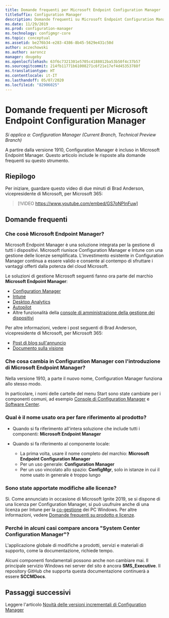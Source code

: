 ```yaml
---
title: Domande frequenti per Microsoft Endpoint Configuration Manager
titleSuffix: Configuration Manager
description: Domande frequenti su Microsoft Endpoint Configuration Manager
ms.date: 11/29/2019
ms.prod: configuration-manager
ms.technology: configmgr-core
ms.topic: conceptual
ms.assetid: be276b34-e283-4386-8b45-5629e431c50d
author: aczechowski
ms.author: aaroncz
manager: dougeby
ms.openlocfilehash: 63f6c7321301e5705c4188012ba53b50f4c37b57
ms.sourcegitcommit: 214fb11771b61008271c6f21e17ef4d45353788f
ms.translationtype: HT
ms.contentlocale: it-IT
ms.lasthandoff: 05/07/2020
ms.locfileid: "82906025"
---
```

# <a name="microsoft-endpoint-configuration-manager-faq"></a>Domande frequenti per Microsoft Endpoint Configuration Manager

*Si applica a: Configuration Manager (Current Branch, Technical Preview Branch)*

A partire dalla versione 1910, Configuration Manager è incluso in Microsoft Endpoint Manager. Questo articolo include le risposte alla domande frequenti su questo strumento.

## <a name="summary"></a>Riepilogo

Per iniziare, guardare questo video di due minuti di Brad Anderson, vicepresidente di Microsoft, per Microsoft 365:

> [!VIDEO https://www.youtube.com/embed/GS7oNPInFuw]

## <a name="faqs"></a>Domande frequenti

### <a name="what-is-microsoft-endpoint-manager"></a>Che cosè Microsoft Endpoint Manager?

Microsoft Endpoint Manager è una soluzione integrata per la gestione di tutti i dispositivi. Microsoft riunisce Configuration Manager e Intune con una gestione delle licenze semplificata. L'investimento esistente in Configuration Manager continua a essere valido e consente al contempo di sfruttare i vantaggi offerti dalla potenza del cloud Microsoft.

Le soluzioni di gestione Microsoft seguenti fanno ora parte del marchio **Microsoft Endpoint Manager**:

- [Configuration Manager](https://docs.microsoft.com/configmgr)
- [Intune](https://docs.microsoft.com/intune)
- [Desktop Analytics](../../desktop-analytics/overview.md)
- [Autopilot](https://docs.microsoft.com/intune/enrollment/enrollment-autopilot)
- Altre funzionalità della [console di amministrazione della gestione dei dispositivi](https://techcommunity.microsoft.com/t5/enterprise-mobility-security/microsoft-intune-rolls-out-an-improved-streamlined-endpoint/ba-p/937760)

Per altre informazioni, vedere i post seguenti di Brad Anderson, vicepresidente di Microsoft, per Microsoft 365:

- [Post di blog sull'annuncio](https://aka.ms/cmannounce)
- [Documento sulla visione](https://aka.ms/MEMVisionPaper)

### <a name="what-things-change-in-configuration-manager-with-microsoft-endpoint-manager"></a>Che cosa cambia in Configuration Manager con l'introduzione di Microsoft Endpoint Manager?

Nella versione 1910, a parte il nuovo nome, Configuration Manager funziona allo stesso modo.

In particolare, i nomi delle cartelle del menu Start sono state cambiate per i componenti comuni, ad esempio [Console di Configuration Manager](../servers/manage/admin-console.md#bkmk_open) e [Software Center](software-center.md#bkmk_open).

### <a name="how-do-we-refer-to-the-product-now"></a>Qual è il nome usato ora per fare riferimento al prodotto?

- Quando si fa riferimento all'intera soluzione che include tutti i componenti: **Microsoft Endpoint Manager**

- Quando si fa riferimento al componente locale:
  - La prima volta, usare il nome completo del marchio: **Microsoft Endpoint Configuration Manager**
  - Per un uso generale: **Configuration Manager**
  - Per un uso vincolato allo spazio: **ConfigMgr**, solo in istanze in cui il nome usato in generale è troppo lungo

### <a name="are-there-any-licensing-changes"></a>Sono state apportate modifiche alle licenze?

Sì. Come annunciato in occasione di Microsoft Ignite 2019, se si dispone di una licenza per Configuration Manager, si può usufruire anche di una licenza per Intune per la [co-gestione](../../comanage/overview.md) dei PC Windows. Per altre informazioni, vedere [Domande frequenti su prodotto e licenze](product-and-licensing-faq.md#bkmk_mem).

### <a name="why-do-i-still-see-system-center-configuration-manager-some-places"></a>Perché in alcuni casi compare ancora "System Center Configuration Manager"?

L'applicazione globale di modifiche a prodotti, servizi e materiali di supporto, come la documentazione, richiede tempo.

Alcuni componenti fondamentali possono anche non cambiare mai. Il principale servizio Windows nei server del sito è ancora **SMS_Executive**. Il repository GitHub che supporta questa documentazione continuerà a essere **SCCMDocs**.

## <a name="next-steps"></a>Passaggi successivi

Leggere l'articolo [Novità delle versioni incrementali di Configuration Manager](../plan-design/changes/whats-new-incremental-versions.md)
